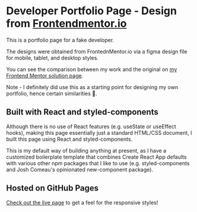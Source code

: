 # Developer Portfolio Page - Design from [Frontendmentor.io](https://www.frontendmentor.io) 

This is a portfolio page for a fake developer.

The designs were obtained from FrontednMentor.io via a figma design file for mobile, tablet, and desktop styles.

You can see the comparison between my work and the original on [my Frontend Mentor solution page](https://www.frontendmentor.io/solutions/responsive-portfolio-page-built-with-react-and-styledcomponents-D5DK_07BGM).

Note - I definitely did use this as a starting point for designing my own portfolio, hence certain similarities 🤭.

## Built with React and styled-components

Although there is no use of React features (e.g. useState or useEffect hooks), making this page essentially just a standard HTML/CSS document, I built this page using React and styled-components.

This is my default way of building anything at present, as I have a customized boilerplate template that combines Create React App defaults with various other npm packages that I like to use (e.g. styled-components and Josh Comeau's opinionated new-component package).

## Hosted on GitHub Pages

[Check out the live page](https://ghostb0x.github.io/fem-lvl2-dev-portfolio/) to get a feel for the responsive styles!
